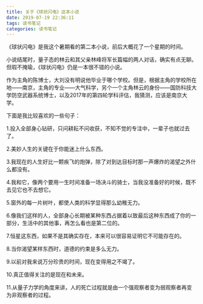 ```yaml
---
title: 关于《球状闪电》这本小说
date: 2019-07-19 22:36:11
tags: 读书笔记
categories: 读书笔记
---
```


《球状闪电》是我这个暑期看的第二本小说，前后大概花了一个星期的时间。

<!--more-->

小说结尾时，量子态的林云和其父亲林峰将军长篇幅的两人对话，确实有点无聊。但瑕不掩瑜，《球状闪电》仍是一本很不错的小说。

作为主角的陈博士，大刘没有明说他毕业于哪个学校。但是，根据主角的学校所在地——南京，主角的专业——大气科学，另个一个主角林云的身份——国防科技大学防空武器系统博士，以及2017年的第四轮学科评估，我猜测，应该是南京大学。

下面是我比较喜欢的一些句子：

1.投入全部身心钻研，只问耕耘不问收获，不知不觉的专注中，一辈子也就过去了。

2.美妙人生的关键在于你能迷上什么东西。

3.我现在的人生好比一颗疾飞的炮弹，除了对到达目标时那一声爆炸的渴望之外什么都没有。

4.我和它，像两个要用一生时间准备一场决斗的骑士，当我没准备好的时候，既不去见它也不去想它。

5.窗外的每一片树叶，都使人类的科学显得那么幼稚无力。

6.像我们这样的人，全部身心长期被某种东西占据着以致最后这种东西成了你的一部分，生活中的其他事，再怎么看也是第二位的。

7.恒星这东西，如果不是其确实存在，本来可以很容易证明它不可能存在的。

8.当你渴望某样东西时，道德的约束是多么无力。

9.以前对我来说万分珍贵的时间，现在变得用之不竭了。

10.真正值得关注的是现在和未来。

11.从量子力学的角度来讲，人的死亡过程就是由一个强观察者变为弱观察者再变为非观察者的过程。